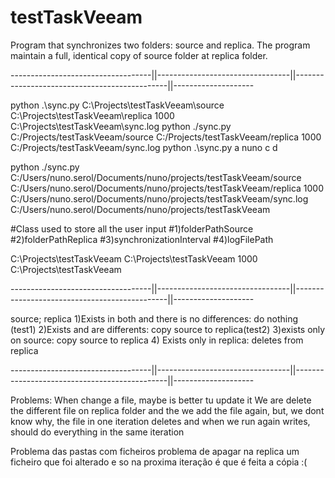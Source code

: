 # testTaskVeeam
Program that synchronizes two folders: source and replica. The program maintain a full, identical copy of source folder at replica folder.

-----------------------------------||---------------------------------||----------------------------------------------||--------------------

python .\sync.py C:\Projects\testTaskVeeam\source C:\Projects\testTaskVeeam\replica 1000 C:\Projects\testTaskVeeam\sync.log
python ./sync.py C:/Projects/testTaskVeeam/source C:/Projects/testTaskVeeam/replica 1000 C:/Projects/testTaskVeeam/sync.log
python .\sync.py a nuno c d


python ./sync.py C:/Users/nuno.serol/Documents/nuno/projects/testTaskVeeam/source C:/Users/nuno.serol/Documents/nuno/projects/testTaskVeeam/replica 1000 C:/Users/nuno.serol/Documents/nuno/projects/testTaskVeeam/sync.log
C:/Users/nuno.serol/Documents/nuno/projects/testTaskVeeam


#Class used to store all the user input
#1)folderPathSource
#2)folderPathReplica
#3)synchronizationInterval
#4)logFilePath


C:\Projects\testTaskVeeam
C:\Projects\testTaskVeeam
1000
C:\Projects\testTaskVeeam



-----------------------------------||---------------------------------||----------------------------------------------||--------------------

source; replica
1)Exists in both and there is no differences: do nothing (test1)
2)Exists and are differents: copy source to replica(test2)
3)exists only on source: copy source to replica
4) Exists only in replica: deletes from replica


-----------------------------------||---------------------------------||----------------------------------------------||--------------------

Problems:
When change a file, maybe is better tu update it 
We are delete the different file on replica folder and the we add the file again, but, we dont know why,
the file in one iteration deletes and when we run again writes, should do everything in the same iteration




Problema das pastas com ficheiros
problema de apagar na replica um ficheiro que foi alterado e so na proxima iteração é que é feita a cópia :(


